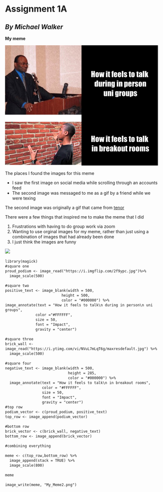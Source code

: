 
# Assignment 1A 
## *By Michael Walker*
**My meme**

![](My_Meme2.png)

The places I found the images for this meme
* I saw the first image on social media while scrolling through an accounts feed
* The second image was messaged to me as a gif by a friend while we were texing

The second image was originally a gif that came from [tenor](https://tenor.com/) 

There were a few things that inspired me to make the meme that I did
1. Frustrations with having to do group work via zoom
2.  Wanting to use orginal images for my meme, rather than just using a combination of images that had already been done
3.  I just think the images are funny

![](https://tenor.com/view/school-breakout-room-google-meets-online-school-gif-21244318)
```
library(magick)
#square one
proud_podium <- image_read("https://i.imgflip.com/2f9ypc.jpg")%>%
  image_scale(500)

#square two
positive_text <- image_blank(width = 500,
                          height = 500,
                          color = "#000000") %>% 
image_annotate(text = "How it feels to talk\n during in person\n uni groups",
              color ="#FFFFFF",
              size = 50,
              font = "Impact",
              gravity = "center")

#square three 
brick_wall <- image_read("https://i.ytimg.com/vi/NVuL7mLqT6g/maxresdefault.jpg") %>%
  image_scale(500)

#square four 
negative_text <- image_blank(width = 500,
                             height = 285,
                             color = "#000000") %>%
  image_annotate(text = "How it feels to talk\n in breakout rooms",
                 color = "#FFFFFF",
                 size = 50,
                 font = "Impact",
                 gravity = "center")
#top row
podium_vector <- c(proud_podium, positive_text)
top_row <- image_append(podium_vector)

#bottom row
brick_vector <- c(brick_wall, negative_text)
bottom_row <- image_append(brick_vector)

#combining everything

meme <- c(top_row,bottom_row) %>%
  image_append(stack = TRUE) %>%
  image_scale(800)

meme

image_write(meme, "My_Meme2.png")
```
